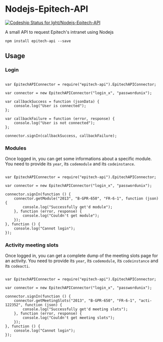 Nodejs-Epitech-API
==================
[ ![Codeship Status for lght/Nodejs-Epitech-API](https://www.codeship.io/projects/a48f68f0-459c-0132-b40a-027a8d46592e/status)](https://www.codeship.io/projects/45065)

A small API to request Epitech's intranet using Nodejs

`npm install epitech-api --save`

## Usage


### Login

```

var EpitechAPIConnector = require("epitech-api").EpitechAPIConnector;

var connector = new EpitechAPIConnector("login_x", "passwordunix");

var callbackSuccess = function (jsonData) {
    console.log("User is connected");
};

var callbackFailure = function (error, response) {
    console.log("User is not connected");
};

connector.signIn(callbackSuccess, callbackFailure);
```

### Modules

Once logged in, you can get some informations about a specific module. You need to provide its `year`, its `codemodule` and its `codeinstance`.

```

var EpitechAPIConnector = require("epitech-api").EpitechAPIConnector;

var connector = new EpitechAPIConnector("login_x", "passwordunix");

connector.signIn(function () {
    connector.getModule("2013", "B-GPR-650", "FR-6-1", function (json) {
        console.log("Successfully get'd module");
    }, function (error, response) {
        console.log("Couldn't get module");
    });
}, function () {
    console.log("Cannot login");
});
```

### Activity meeting slots

Once logged in, you can get a complete dump of the meeting slots page for an activity.
You need to provide its `year`, its `codemodule`, its `codeinstance` and its `codeacti`.

```

var EpitechAPIConnector = require("epitech-api").EpitechAPIConnector;

var connector = new EpitechAPIConnector("login_x", "passwordunix");

connector.signIn(function () {
    connector.getMeetingSlots("2013", "B-GPR-650", "FR-6-1", "acti-122352", function (json) {
        console.log("Successfully get'd meeting slots");
    }, function (error, response) {
        console.log("Couldn't get meeting slots");
    });
}, function () {
    console.log("Cannot login");
});
```
